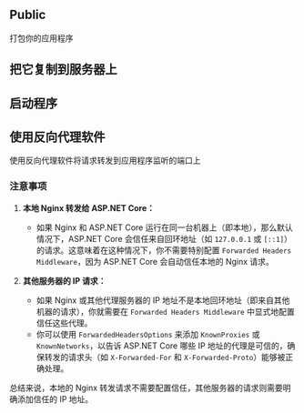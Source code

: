 
## Public
打包你的应用程序

## 把它复制到服务器上

## 启动程序

## 使用反向代理软件
使用反向代理软件将请求转发到应用程序监听的端口上  

### 注意事项
1. **本地 Nginx 转发给 ASP.NET Core：**
   - 如果 Nginx 和 ASP.NET Core 运行在同一台机器上（即本地），那么默认情况下，ASP.NET Core 会信任来自回环地址（如 `127.0.0.1` 或 `[::1]`）的请求。这意味着在这种情况下，你不需要特别配置 `Forwarded Headers Middleware`，因为 ASP.NET Core 会自动信任本地的 Nginx 请求。

2. **其他服务器的 IP 请求：**
   - 如果 Nginx 或其他代理服务器的 IP 地址不是本地回环地址（即来自其他机器的请求），你就需要在 `Forwarded Headers Middleware` 中显式地配置信任这些代理。
   - 你可以使用 `ForwardedHeadersOptions` 来添加 `KnownProxies` 或 `KnownNetworks`，以告诉 ASP.NET Core 哪些 IP 地址的代理是可信的，确保转发的请求头（如 `X-Forwarded-For` 和 `X-Forwarded-Proto`）能够被正确处理。

总结来说，本地的 Nginx 转发请求不需要配置信任，其他服务器的请求则需要明确添加信任的 IP 地址。